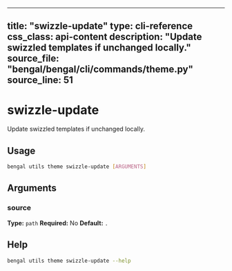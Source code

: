 
---
title: "swizzle-update"
type: cli-reference
css_class: api-content
description: "Update swizzled templates if unchanged locally."
source_file: "bengal/bengal/cli/commands/theme.py"
source_line: 51
---

# swizzle-update

Update swizzled templates if unchanged locally.


## Usage

```bash
bengal utils theme swizzle-update [ARGUMENTS]
```

## Arguments

### source

**Type:** `path`
**Required:** No
**Default:** `.`





## Help

```bash
bengal utils theme swizzle-update --help
```
